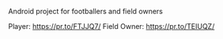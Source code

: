 Android project for footballers and field owners

Player: https://pr.to/FTJJQ7/
Field Owner: https://pr.to/TEIUQZ/
